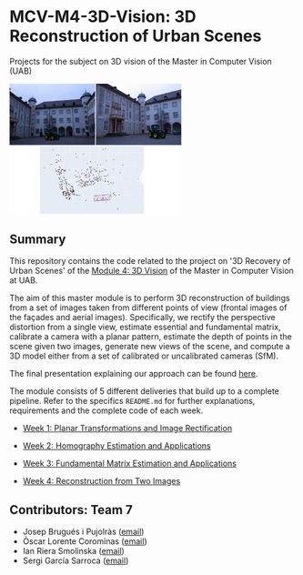 # MCV-M4-3D-Vision: 3D Reconstruction of Urban Scenes
Projects for the subject on 3D vision of the Master in Computer Vision (UAB)

<img src="3D_reconstruction_urban_scenes.png" width=60%>

## Summary
This repository contains the code related to the project on '3D Recovery of Urban Scenes' of the [Module 4: 3D Vision](https://pagines.uab.cat/mcv/content/m4-3d-vision) of the Master in Computer Vision at UAB. 

The aim of this master module is to perform 3D reconstruction of buildings from a set of images taken from different points of view (frontal images of the façades and aerial images). Specifically, we rectify the perspective distortion from a single view, estimate essential and fundamental matrix, calibrate a camera with a planar pattern, estimate the depth of points in the scene given two images, generate new views of the scene, and compute a 3D model either from a set of calibrated or uncalibrated cameras (SfM).

The final presentation explaining our approach can be found [here](https://github.com/IanRiera/MCV-M4-3D-Vision/blob/master/M4_Final_Presentation_Team7.pdf).

The module consists of 5 different deliveries that build up to a complete pipeline. Refer to the specifics `README.md` for further explanations, requirements and the complete code of each week.
 
* [Week 1: Planar Transformations and Image Rectification](https://github.com/IanRiera/MCV-M4-3D-Vision/tree/master/image_rectification)

* [Week 2: Homography Estimation and Applications](https://github.com/IanRiera/MCV-M4-3D-Vision/tree/master/homography_estimation)

* [Week 3: Fundamental Matrix Estimation and Applications](https://github.com/IanRiera/MCV-M4-3D-Vision/tree/master/fundamental_matrix_applications)

* [Week 4: Reconstruction from Two Images](https://github.com/IanRiera/MCV-M4-3D-Vision/tree/master/reconstruction_from_two_images)



## Contributors: Team 7
- Josep Brugués i Pujolràs ([email](mailto:josep.brugues@e-campus.uab.cat))
- Òscar Lorente Corominas ([email](mailto:oscar.lorentec@e-campus.uab.cat))
- Ian Riera Smolinska ([email](mailto:ianpau.riera@e-campus.uab.cat))
- Sergi García Sarroca ([email](mailto:sergi.garciasa@e-campus.uab.cat))

